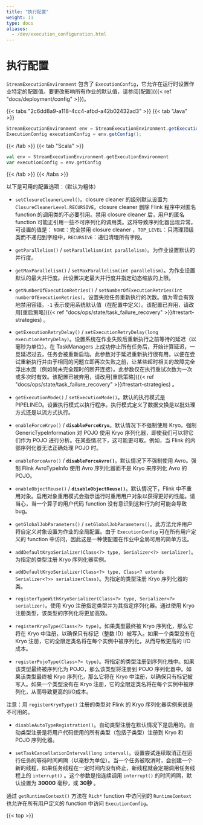 ```yaml
---
title: "执行配置"
weight: 11
type: docs
aliases:
  - /dev/execution_configuration.html
---
```

<!--
Licensed to the Apache Software Foundation (ASF) under one
or more contributor license agreements.  See the NOTICE file
distributed with this work for additional information
regarding copyright ownership.  The ASF licenses this file
to you under the Apache License, Version 2.0 (the
"License"); you may not use this file except in compliance
with the License.  You may obtain a copy of the License at

  http://www.apache.org/licenses/LICENSE-2.0

Unless required by applicable law or agreed to in writing,
software distributed under the License is distributed on an
"AS IS" BASIS, WITHOUT WARRANTIES OR CONDITIONS OF ANY
KIND, either express or implied.  See the License for the
specific language governing permissions and limitations
under the License.
-->

<a name="execution-configuration"></a>

# 执行配置

`StreamExecutionEnvironment` 包含了 `ExecutionConfig`，它允许在运行时设置作业特定的配置值。要更改影响所有作业的默认值，请参阅[配置]({{< ref "docs/deployment/config" >}})。

{{< tabs "2c6dd8a9-a118-4cc4-afbd-a42b02432ad3" >}}
{{< tab "Java" >}}
```java
StreamExecutionEnvironment env = StreamExecutionEnvironment.getExecutionEnvironment();
ExecutionConfig executionConfig = env.getConfig();
```
{{< /tab >}}
{{< tab "Scala" >}}
```scala
val env = StreamExecutionEnvironment.getExecutionEnvironment
var executionConfig = env.getConfig
```
{{< /tab >}}
{{< /tabs >}}

以下是可用的配置选项：（默认为粗体）

- `setClosureCleanerLevel()`。closure cleaner 的级别默认设置为 `ClosureCleanerLevel.RECURSIVE`。closure cleaner 删除 Flink 程序中对匿名 function 的调用类的不必要引用。禁用 closure cleaner 后，用户的匿名 function 可能正引用一些不可序列化的调用类。这将导致序列化器出现异常。可设置的值是：
`NONE`：完全禁用 closure cleaner ，`TOP_LEVEL`：只清理顶级类而不递归到字段中，`RECURSIVE`：递归清理所有字段。

- `getParallelism()` / `setParallelism(int parallelism)`。为作业设置默认的并行度。

- `getMaxParallelism()` / `setMaxParallelism(int parallelism)`。为作业设置默认的最大并行度。此设置决定最大并行度并指定动态缩放的上限。

- `getNumberOfExecutionRetries()` / `setNumberOfExecutionRetries(int numberOfExecutionRetries)`。设置失败任务重新执行的次数。值为零会有效地禁用容错。`-1` 表示使用系统默认值（在配置中定义）。该配置已弃用，请改用[重启策略]({{< ref "docs/ops/state/task_failure_recovery" >}}#restart-strategies) 。

- `getExecutionRetryDelay()` / `setExecutionRetryDelay(long executionRetryDelay)`。设置系统在作业失败后重新执行之前等待的延迟（以毫秒为单位）。在 TaskManagers 上成功停止所有任务后，开始计算延迟，一旦延迟过去，任务会被重新启动。此参数对于延迟重新执行很有用，以便在尝试重新执行并由于相同的问题立即再次失败之前，让某些超时相关的故障完全浮出水面（例如尚未完全超时的断开连接）。此参数仅在执行重试次数为一次或多次时有效。该配置已被弃用，请改用[重启策略]({{< ref "docs/ops/state/task_failure_recovery" >}}#restart-strategies) 。

- `getExecutionMode()` / `setExecutionMode()`。默认的执行模式是 PIPELINED。设置执行模式以执行程序。执行模式定义了数据交换是以批处理方式还是以流方式执行。

- `enableForceKryo()` / **`disableForceKryo`**。默认情况下不强制使用 Kryo。强制 GenericTypeInformation 对 POJO 使用 Kryo 序列化器，即使我们可以将它们作为 POJO 进行分析。在某些情况下，这可能更可取。例如，当 Flink 的内部序列化器无法正确处理 POJO 时。

- `enableForceAvro()` / **`disableForceAvro()`**。默认情况下不强制使用 Avro。强制 Flink AvroTypeInfo 使用 Avro 序列化器而不是 Kryo 来序列化 Avro 的 POJO。

- `enableObjectReuse()` / **`disableObjectReuse()`**。默认情况下，Flink 中不重用对象。启用对象重用模式会指示运行时重用用户对象以获得更好的性能。请当心，当一个算子的用户代码 function 没有意识到这种行为时可能会导致bug。

- `getGlobalJobParameters()` / `setGlobalJobParameters()`。此方法允许用户将自定义对象设置为作业的全局配置。由于 `ExecutionConfig` 可在所有用户定义的 function 中访问，因此这是一种使配置在作业中全局可用的简单方法。

- `addDefaultKryoSerializer(Class<?> type, Serializer<?> serializer)`。为指定的类型注册 Kryo 序列化器实例。

- `addDefaultKryoSerializer(Class<?> type, Class<? extends Serializer<?>> serializerClass)`。为指定的类型注册 Kryo 序列化器的类。

- `registerTypeWithKryoSerializer(Class<?> type, Serializer<?> serializer)`。使用 Kryo 注册指定类型并为其指定序列化器。通过使用 Kryo 注册类型，该类型的序列化将更加高效。

- `registerKryoType(Class<?> type)`。如果类型最终被 Kryo 序列化，那么它将在 Kryo 中注册，以确保只有标记（整数 ID）被写入。如果一个类型没有在 Kryo 注册，它的全限定类名将在每个实例中被序列化，从而导致更高的 I/O 成本。 

- `registerPojoType(Class<?> type)`。将指定的类型注册到序列化栈中。如果该类型最终被序列化为 POJO，那么该类型将注册到 POJO 序列化器中。如果该类型最终被 Kryo 序列化，那么它将在 Kryo 中注册，以确保只有标记被写入。如果一个类型没有在 Kryo 注册，它的全限定类名将在每个实例中被序列化，从而导致更高的I/O成本。

注意：用 `registerKryoType()` 注册的类型对 Flink 的 Kryo 序列化器实例来说是不可用的。

- `disableAutoTypeRegistration()`。自动类型注册在默认情况下是启用的。自动类型注册是将用户代码使用的所有类型（包括子类型）注册到 Kryo 和 POJO 序列化器。

- `setTaskCancellationInterval(long interval)`。设置尝试连续取消正在运行任务的等待时间间隔（以毫秒为单位）。当一个任务被取消时，会创建一个新的线程，如果任务线程在一定时间内没有终止，新线程就会定期调用任务线程上的 `interrupt()` 。这个参数是指连续调用 `interrupt()` 的时间间隔，默认设置为 **30000** 毫秒，或 **30秒** 。

通过 `getRuntimeContext()` 方法在 `Rich*` function 中访问到的 `RuntimeContext` 也允许在所有用户定义的 function 中访问 `ExecutionConfig`。

{{< top >}}
